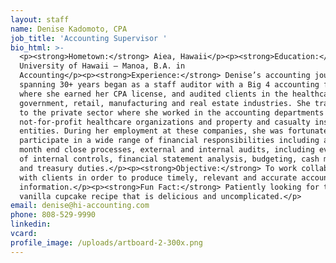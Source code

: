 ```yaml
---
layout: staff
name: Denise Kadomoto, CPA
job_title: 'Accounting Supervisor '
bio_html: >-
  <p><strong>Hometown:</strong> Aiea, Hawaii</p><p><strong>Education:</strong>
  University of Hawaii – Manoa, B.A. in
  Accounting</p><p><strong>Experience:</strong> Denise’s accounting journey
  spanning 30+ years began as a staff auditor with a Big 4 accounting firm,
  where she earned her CPA license, and audited clients in the healthcare,
  government, retail, manufacturing and real estate industries. She transitioned
  to the private sector where she worked in the accounting departments at
  not-for-profit healthcare organizations and property and casualty insurance
  entities. During her employment at these companies, she was fortunate to
  participate in a wide range of financial responsibilities including accounting
  month end close processes, external and internal audits, including evaluation
  of internal controls, financial statement analysis, budgeting, cash management
  and treasury duties.</p><p><strong>Objective:</strong> To work collaboratively
  with clients in order to produce timely, relevant and accurate accounting
  information.</p><p><strong>Fun Fact:</strong> Patiently looking for that
  vanilla cupcake recipe that is delicious and uncomplicated.</p>
email: denise@hi-accounting.com
phone: 808-529-9990
linkedin:
vcard:
profile_image: /uploads/artboard-2-300x.png
---
```

